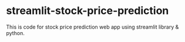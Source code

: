 # streamlit-stock-price-prediction
This is code for stock price prediction web app using streamlit library & python.
